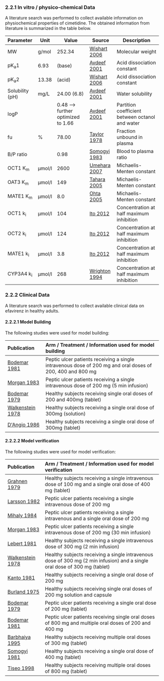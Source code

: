 ### 2.2.1 In vitro / physico-chemical Data

A literature search was performed to collect available information on physiochemical properties of cimetidine. The obtained information from literature is summarized in the table below. 

| **Parameter**   | **Unit** | **Value**       | Source                                                       | **Description**                                 |
| :-------------- | -------- | --------------- | ------------------------------------------------------------ | ----------------------------------------------- |
| MW              | g/mol    | 252.34    | [Wishart 2006](#5-References) | Molecular weight                                |
| pK<sub>a</sub>1 | 6.93  | (base)          | [Avdeef 2001](#5-References)                       | Acid dissociation constant                      |
| pK<sub>a</sub>2 | 13.38  | (acid)          | [Wishart 2006](#5-References)                    | Acid dissociation constant                      |
| Solubility (pH) | mg/L     | 24.00 (6.8) | [Avdeef 2001](#5-References) | Water solubility                               |
| logP            |          | 0.48 --> further optimized to 1.66 | [Avdeef 2001](#5-References) | Partition coefficient between octanol and water |
| fu              |   %      | 78.00 | [Taylor 1978](#5-References) | Fraction unbound in plasma                      |
| B/P ratio              |         | 0.98 | [Somogyi 1983](#5-References) | Blood to plasma ratio        |
| OCT1 K<sub>m</sub> | μmol/l | 2600 | [Umehara 2007](#5-References) | Michaelis-Menten constant |
| OAT3 K<sub>m</sub> | µmol/l | 149     | [Tahara 2005](#5-References) | Michaelis-Menten constant |
| MATE1 K<sub>m</sub> | µmol/l | 8.0 | [Ohta 2005](#5-References) | Michaelis-Menten constant |
| OCT1 k<sub>i</sub> | µmol/l | 104     | [Ito 2012](#5-References) | Concentration at half maximum inhibition |
| OCT2 k<sub>i</sub> | µmol/l | 124 | [Ito 2012](#5-References) | Concentration at half maximum inhibition |
| MATE1 k<sub>i</sub> | µmol/l | 3.8     | [Ito 2012](#5-References) | Concentration at half maximum inhibition |
| CYP3A4 k<sub>i</sub> | µmol/l | 268     | [Wrighton 1994](#5-References) | Concentration at half maximum inhibition |


### 2.2.2 Clinical Data

A literature search was performed to collect available clinical data on efavirenz in healthy adults.

#### 2.2.2.1 Model Building

The following studies were used for model building:

| Publication                       | Arm / Treatment / Information used for model building        |
| :-------------------------------- | :----------------------------------------------------------- |
| [Bodemar 1981](#5-References)     | Peptic ulcer patients receiving a single intravenous dose of 200 mg and oral doses of 200, 400 and 800 mg |
| [Morgan 1983](#5-References)      | Peptic ulcer patients receiving a single intravenous dose of 200 mg (5 min infusion) |
| [Bodemar 1979](#5-References)     | Healthy subjects receiving single oral doses of 200 and 400mg (tablet) |
| [Walkenstein 1978](#5-References) | Healthy subjects receiving a single oral dose of 300mg (solution) |
| [D'Angio 1986](#5-References)     | Healthy subjects receiving a single oral dose of 300mg (tablet) |



#### 2.2.2.2 Model verification

The following studies were used for model verification:

| Publication                       | Arm / Treatment / Information used for model verification    |
| :-------------------------------- | :----------------------------------------------------------- |
| [Grahnen 1979](#5-References)     | Healthy subjects receiving a single intravenous dose of 100 mg and a single oral dose of 400 mg (tablet) |
| [Larsson 1982](#5-References)     | Peptic ulcer patients receiving a single intravenous dose of 200 mg |
| [Mihaly  1984](#5-References)     | Peptic ulcer patients receiving a single intravenous and a single oral dose of 200 mg |
| [Morgan 1983](#5-References)      | Peptic ulcer patients receiving a single intravenous dose of 200 mg (30 min infusion) |
| [Lebert 1981](#5-References)      | Healthy subjects receiving a single intravenous dose of 300 mg (2 min infusion) |
| [Walkenstein 1978](#5-References) | Healthy subjects receiving a single intravenous dose of 300 mg (2 min infusion) and a single oral dose of 300 mg (tablet) |
| [Kanto 1981](#5-References)       | Healthy subjects receiving a single oral dose of 200 mg      |
| [Burland 1975](#5-References)     | Healthy subjects receiving single oral doses of 200 mg solution and capsule |
| [Bodemar 1979](#5-References)     | Peptic ulcer patients receiving a single oral dose of 200 mg (tablet) |
| [Bodemar 1981](#5-References)     | Peptic ulcer patients receiving single oral doses of 800 mg and multiple oral doses of 200 and 400 mg |
| [Barbhaiya 1995](#5-References)   | Healthy subjects receiving multiple oral doses of 300 mg (tablet) |
| [Somogyi 1981](#5-References)     | Healthy subjects receiving a single oral dose of 400 mg (tablet) |
| [Tiseo 1998](#5-References)       | Healthy subjects receiving multiple oral doses of 800 mg (tablet) |
